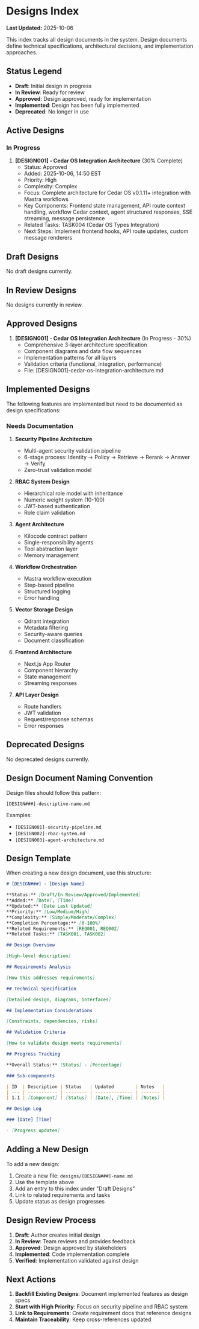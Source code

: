 # Designs Index

**Last Updated:** 2025-10-06

This index tracks all design documents in the system. Design documents define technical specifications, architectural decisions, and implementation approaches.

## Status Legend

- **Draft**: Initial design in progress
- **In Review**: Ready for review
- **Approved**: Design approved, ready for implementation
- **Implemented**: Design has been fully implemented
- **Deprecated**: No longer in use

## Active Designs

### In Progress

1. **[DESIGN001] - Cedar OS Integration Architecture** (30% Complete)
    - Status: Approved
    - Added: 2025-10-06, 14:50 EST
    - Priority: High
    - Complexity: Complex
    - Focus: Complete architecture for Cedar OS v0.1.11+ integration with Mastra workflows
    - Key Components: Frontend state management, API route context handling, workflow Cedar context, agent structured responses, SSE streaming, message persistence
    - Related Tasks: TASK004 (Cedar OS Types Integration)
    - Next Steps: Implement frontend hooks, API route updates, custom message renderers

## Draft Designs

No draft designs currently.

## In Review Designs

No designs currently in review.

## Approved Designs

1. **[DESIGN001] - Cedar OS Integration Architecture** (In Progress - 30%)
    - Comprehensive 3-layer architecture specification
    - Component diagrams and data flow sequences
    - Implementation patterns for all layers
    - Validation criteria (functional, integration, performance)
    - File: [DESIGN001]-cedar-os-integration-architecture.md

## Implemented Designs

The following features are implemented but need to be documented as design specifications:

### Needs Documentation

1. **Security Pipeline Architecture**
    - Multi-agent security validation pipeline
    - 6-stage process: Identity → Policy → Retrieve → Rerank → Answer → Verify
    - Zero-trust validation model

2. **RBAC System Design**
    - Hierarchical role model with inheritance
    - Numeric weight system (10-100)
    - JWT-based authentication
    - Role claim validation

3. **Agent Architecture**
    - Kilocode contract pattern
    - Single-responsibility agents
    - Tool abstraction layer
    - Memory management

4. **Workflow Orchestration**
    - Mastra workflow execution
    - Step-based pipeline
    - Structured logging
    - Error handling

5. **Vector Storage Design**
    - Qdrant integration
    - Metadata filtering
    - Security-aware queries
    - Document classification

6. **Frontend Architecture**
    - Next.js App Router
    - Component hierarchy
    - State management
    - Streaming responses

7. **API Layer Design**
    - Route handlers
    - JWT validation
    - Request/response schemas
    - Error responses

## Deprecated Designs

No deprecated designs currently.

## Design Document Naming Convention

Design files should follow this pattern:

```
[DESIGN###]-descriptive-name.md
```

Examples:

- `[DESIGN001]-security-pipeline.md`
- `[DESIGN002]-rbac-system.md`
- `[DESIGN003]-agent-architecture.md`

## Design Template

When creating a new design document, use this structure:

```markdown
# [DESIGN###] - [Design Name]

**Status:** [Draft/In Review/Approved/Implemented]
**Added:** [Date], [Time]
**Updated:** [Date Last Updated]
**Priority:** [Low/Medium/High]
**Complexity:** [Simple/Moderate/Complex]
**Completion Percentage:** [0-100%]
**Related Requirements:** [REQ001, REQ002]
**Related Tasks:** [TASK001, TASK002]

## Design Overview

[High-level description]

## Requirements Analysis

[How this addresses requirements]

## Technical Specification

[Detailed design, diagrams, interfaces]

## Implementation Considerations

[Constraints, dependencies, risks]

## Validation Criteria

[How to validate design meets requirements]

## Progress Tracking

**Overall Status:** [Status] - [Percentage]

### Sub-components

| ID  | Description | Status   | Updated        | Notes   |
| --- | ----------- | -------- | -------------- | ------- |
| 1.1 | [Component] | [Status] | [Date], [Time] | [Notes] |

## Design Log

### [Date] [Time]

- [Progress updates]
```

## Adding a New Design

To add a new design:

1. Create a new file: `designs/[DESIGN###]-name.md`
2. Use the template above
3. Add an entry to this index under "Draft Designs"
4. Link to related requirements and tasks
5. Update status as design progresses

## Design Review Process

1. **Draft**: Author creates initial design
2. **In Review**: Team reviews and provides feedback
3. **Approved**: Design approved by stakeholders
4. **Implemented**: Code implementation complete
5. **Verified**: Implementation validated against design

## Next Actions

1. **Backfill Existing Designs**: Document implemented features as design specs
2. **Start with High Priority**: Focus on security pipeline and RBAC system
3. **Link to Requirements**: Create requirement docs that reference designs
4. **Maintain Traceability**: Keep cross-references updated
